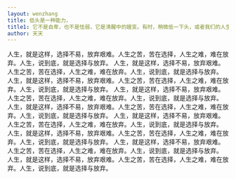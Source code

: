 ```yaml
---
layout: wenzhang
title: 低头是一种能力，
title1: 它不是自卑，也不是怯弱，它是清醒中的嬗变。有时，稍微低一下头，或者我们的人生路会更精彩。
author: 天天
---
```

人生，就是这样，选择不易，放弃艰难。人生之苦，苦在选择，人生之难，难在放弃。人生，说到底，就是选择与放弃。
人生，就是这样，选择不易，放弃艰难。人生之苦，苦在选择，人生之难，难在放弃。人生，说到底，就是选择与放弃。
人生，就是这样，选择不易，放弃艰难。人生之苦，苦在选择，人生之难，难在放弃。人生，说到底，就是选择与放弃。
人生，就是这样，选择不易，放弃艰难。人生之苦，苦在选择，人生之难，难在放弃。人生，说到底，就是选择与放弃。
人生，就是这样，选择不易，放弃艰难。人生之苦，苦在选择，人生之难，难在放弃。人生，说到底，就是选择与放弃。
人生，就是这样，选择不易，放弃艰难。人生之苦，苦在选择，人生之难，难在放弃。人生，说到底，就是选择与放弃。
人生，就是这样，选择不易，放弃艰难。人生之苦，苦在选择，人生之难，难在放弃。人生，说到底，就是选择与放弃。
人生，就是这样，选择不易，放弃艰难。人生之苦，苦在选择，人生之难，难在放弃。人生，说到底，就是选择与放弃。
人生，就是这样，选择不易，放弃艰难。人生之苦，苦在选择，人生之难，难在放弃。人生，说到底，就是选择与放弃。